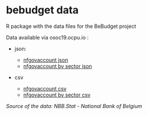 # bebudget data
R package with the data files for the BeBudget project

Data available via osoc19.ocpu.io :
- json: 
  - [nfgovaccount json](http://osoc19.ocpu.io/bebudgetdata/data/nfgovaccount/json)
  - [nfgovaccount by sector json](http://osoc19.ocpu.io/bebudgetdata/data/nfgovsectoraccount/json)

- csv
  - [nfgovaccount csv](http://osoc19.ocpu.io/bebudgetdata/data/nfgovaccount/csv)
  - [nfgovaccount by sector csv](http://osoc19.ocpu.io/bebudgetdata/data/nfgovsectoraccount/csv)

*Source of the data: NBB.Stat - National Bank of Belgium*
